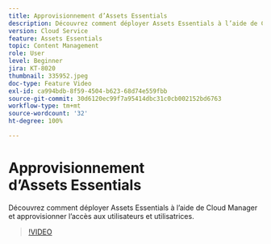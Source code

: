 ```yaml
---
title: Approvisionnement d’Assets Essentials
description: Découvrez comment déployer Assets Essentials à l’aide de Cloud Manager et approvisionner l’accès aux utilisateurs et utilisatrices.
version: Cloud Service
feature: Assets Essentials
topic: Content Management
role: User
level: Beginner
jira: KT-8020
thumbnail: 335952.jpeg
doc-type: Feature Video
exl-id: ca994bdb-8f59-4504-b623-68d74e559fbb
source-git-commit: 30d6120ec99f7a95414dbc31c0cb002152bd6763
workflow-type: tm+mt
source-wordcount: '32'
ht-degree: 100%

---
```


# Approvisionnement d’Assets Essentials

Découvrez comment déployer Assets Essentials à l’aide de Cloud Manager et approvisionner l’accès aux utilisateurs et utilisatrices.

>[!VIDEO](https://video.tv.adobe.com/v/335952?quality=12&learn=on)

